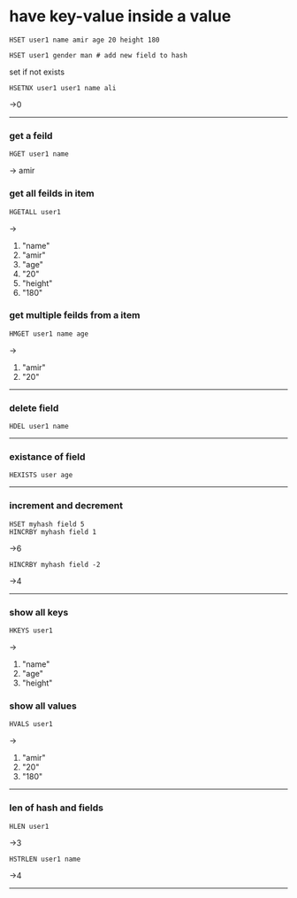 # have key-value inside a value

    HSET user1 name amir age 20 height 180 

    HSET user1 gender man # add new field to hash

set if not exists

    HSETNX user1 user1 name ali

->0

---

### get a feild

    HGET user1 name

-> amir

### get all feilds in item

    HGETALL user1
->
1) "name"
2) "amir"
3) "age"
4) "20"
5) "height"
6) "180"

### get multiple feilds from a item

    HMGET user1 name age

->
1) "amir"
2) "20"

---

### delete field

    HDEL user1 name

---

### existance of field

    HEXISTS user age

---

### increment and decrement 

    HSET myhash field 5
    HINCRBY myhash field 1

->6

    HINCRBY myhash field -2

->4

---

### show all keys

    HKEYS user1

->
1) "name"
2) "age"
3) "height"

### show all values

    HVALS user1 

->
1) "amir"
2) "20"
3) "180"

---

### len of hash and fields

    HLEN user1

->3

    HSTRLEN user1 name 

->4

---



